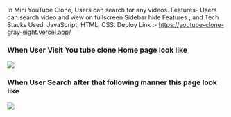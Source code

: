 In Mini YouTube Clone, Users can search for any videos.  Features- Users can search video and view on fullscreen Sidebar hide Features , and Tech Stacks Used: JavaScript, HTML, CSS. Deploy Link :- https://youtube-clone-gray-eight.vercel.app/
<h3>When User Visit You tube clone Home page look like </h3>
<!-- ![Screenshot (138)](https://user-images.githubusercontent.com/97445870/165686491-aba77a19-1817-4f75-9316-94557bff4a30.png) -->
<img src="https://user-images.githubusercontent.com/95076519/165956874-2c8d4ff9-3c3a-4a59-8031-a929d44ff802.png"/>
<h3>When User Search after that following manner this page look like </h3>
<!-- ![Screenshot (139)](https://user-images.githubusercontent.com/97445870/165686506-be41004f-94f4-4c40-a15c-d211bd8f18e3.png) -->
<img src="https://user-images.githubusercontent.com/95076519/165956881-ddad2d4a-06c2-4735-a790-b163029b79ab.png"/>
<!-- ![Screenshot (554)](https://user-images.githubusercontent.com/95076519/165956874-2c8d4ff9-3c3a-4a59-8031-a929d44ff802.png) -->
<!-- ![Screenshot (555)](https://user-images.githubusercontent.com/95076519/165956881-ddad2d4a-06c2-4735-a790-b163029b79ab.png) -->

